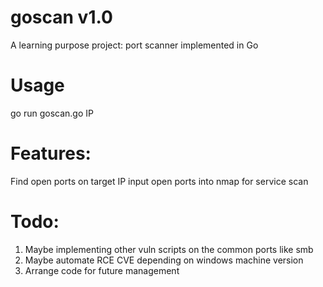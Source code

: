 # goscan v1.0
A learning purpose project:
	port scanner implemented in Go
# Usage
go run goscan.go IP
# Features:
Find open ports on target IP
input open ports into nmap for service scan

# Todo:
1.	Maybe implementing other vuln scripts on the common ports like smb
2.	Maybe automate RCE CVE depending on windows machine version
3.	Arrange code for future management
